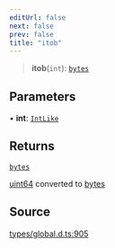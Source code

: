 ```yaml
---
editUrl: false
next: false
prev: false
title: "itob"
---
```


> **itob**(`int`): [`bytes`](../type-aliases/bytes.md)

## Parameters

• **int**: [`IntLike`](../type-aliases/IntLike.md)

## Returns

[`bytes`](../type-aliases/bytes.md)

[uint64](../type-aliases/uint64.md) converted to [bytes](../type-aliases/bytes.md)

## Source

[types/global.d.ts:905](https://github.com/algorandfoundation/tealscript/blob/18ba30a9/types/global.d.ts#L905)
